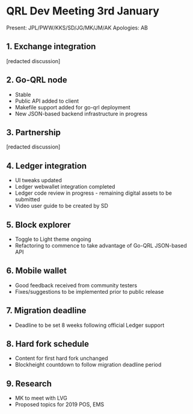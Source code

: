 # QRL Dev Meeting 3rd January
Present: JPL/PWW/KKS/SD/JG/MK/JM/AK
Apologies: AB

## 1. Exchange integration
[redacted discussion]

## 2. Go-QRL node
- Stable
- Public API added to client
- Makefile support added for go-qrl deployment
- New JSON-based backend infrastructure in progress

## 3. Partnership
[redacted discussion]

## 4. Ledger integration
- UI tweaks updated
- Ledger webwallet integration completed
- Ledger code review in progress - remaining digital assets to be submitted 
- Video user guide to be created by SD

## 5. Block explorer
- Toggle to Light theme ongoing
- Refactoring to commence to take advantage of Go-QRL JSON-based API

## 6. Mobile wallet
- Good feedback received from community testers
- Fixes/suggestions to be implemented prior to public release

## 7. Migration deadline
- Deadline to be set 8 weeks following official Ledger support

## 8. Hard fork schedule
- Content for first hard fork unchanged
- Blockheight countdown to follow migration deadline period

## 9. Research
- MK to meet with LVG
- Proposed topics for 2019 POS, EMS
